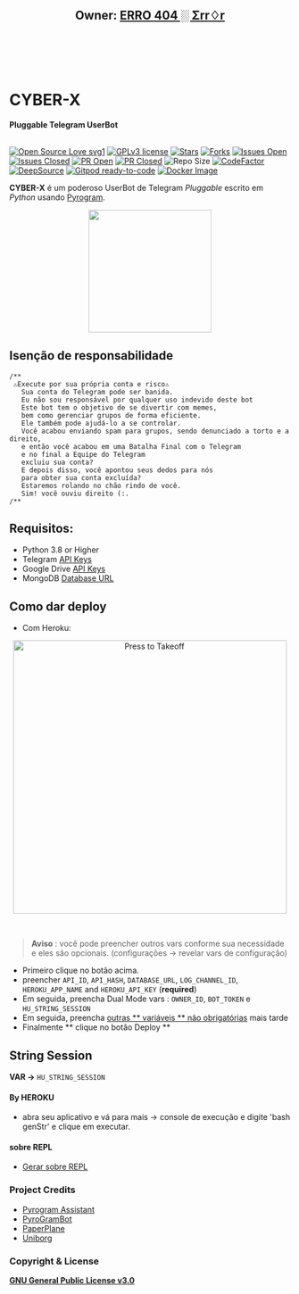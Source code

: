 <h2 align="center"><b>Owner: <a href="https://t.me/rafa013z">ERRO 404 ░ Σrr♢r</a></b></h2>
<br>
<p align="center">
   <a href="https://github.com/rafaxkk18/Hammer-X.git"><https://i.imgur.com/IBtL4qo.jpeg" alt="Cyber-X" width=600px></a>
   <br>
   <br>
</p>
<h1>CYBER-X</h1>
<b>Pluggable Telegram UserBot</b>
<br>
<br>

[![Open Source Love svg1](https://badges.frapsoft.com/os/v1/open-source.png?v=103)](https://github.com/code-rgb/userge-x)
[![GPLv3 license](https://img.shields.io/badge/License-GPLv3-blue.svg?&style=flat-square)](https://github.com/code-rgb/USERGE-X#copyright--license)
[![Stars](https://img.shields.io/github/stars/code-rgb/USERGE-X?&style=flat-square)](https://github.com/code-rgb/USERGE-X/stargazers)
[![Forks](https://img.shields.io/github/forks/code-rgb/USERGE-X?&style=flat-square)](https://github.com/code-rgb/USERGE-X/network/members)
[![Issues Open](https://img.shields.io/github/issues/code-rgb/USERGE-X?&style=flat-square)](https://github.com/code-rgb/USERGE-X/issues)
[![Issues Closed](https://img.shields.io/github/issues-closed/code-rgb/USERGE-X?&style=flat-square)](https://github.com/code-rgb/USERGE-X/issues?q=is:closed)
[![PR Open](https://img.shields.io/github/issues-pr/code-rgb/USERGE-X?&style=flat-square)](https://github.com/code-rgb/USERGE-X/pulls)
[![PR Closed](https://img.shields.io/github/issues-pr-closed/code-rgb/USERGE-X?&style=flat-square)](https://github.com/code-rgb/USERGE-X/pulls?q=is:closed)
![Repo Size](https://img.shields.io/github/repo-size/code-rgb/userge-x?style=flat-square)
[![CodeFactor](https://www.codefactor.io/repository/github/code-rgb/userge-x/badge?&style=flat-square)](https://www.codefactor.io/repository/github/code-rgb/userge-x)
[![DeepSource](https://deepsource.io/gh/code-rgb/userge-x.svg/?label=active+issues&show_trend=true)](https://deepsource.io/gh/code-rgb/userge-x/?ref=repository-badge)
[![Gitpod ready-to-code](https://img.shields.io/badge/Gitpod-ready--to--code-blue?logo=gitpod&style=flat-square)](https://gitpod.io/#https://github.com/code-rgb/userge-x)
[![Docker Image](https://img.shields.io/docker/image-size/varietyjames1/userge_x?color=blue&label=Docker%20Size&style=flat-square&logo=docker&logoColor=white)](https://hub.docker.com/r/varietyjames1/userge_x/tags?page=1&ordering=last_updated)
<br>

**CYBER-X** é um poderoso UserBot de Telegram _Pluggable_ escrito em _Python_ usando [Pyrogram](https://github.com/pyrogram/pyrogram).
<br>
<p align="center">
    <a href="https://t.me/rafa013z"><img src="https://i.imgur.com/IBtL4qo.jpeg=telegram&style=social" width=220px></a></p>

## Isenção de responsabilidade
```
/**
 ⚠️Execute por sua própria conta e risco⚠️
   Sua conta do Telegram pode ser banida.
   Eu não sou responsável por qualquer uso indevido deste bot
   Este bot tem o objetivo de se divertir com memes,
   bem como gerenciar grupos de forma eficiente.
   Ele também pode ajudá-lo a se controlar.
   Você acabou enviando spam para grupos, sendo denunciado a torto e a direito,
   e então você acabou em uma Batalha Final com o Telegram
   e no final a Equipe do Telegram
   excluiu sua conta?
   E depois disso, você apontou seus dedos para nós
   para obter sua conta excluída?
   Estaremos rolando no chão rindo de você.
   Sim! você ouviu direito (:.
/**
```
## Requisitos: 
* Python 3.8 or Higher
* Telegram [API Keys](https://my.telegram.org/apps)
* Google Drive [API Keys](https://console.developers.google.com/)
* MongoDB [Database URL](https://cloud.mongodb.com/)
## Como dar deploy 
* Com Heroku:
<p align="center">
   <a href = "https://heroku.com/deploy?template=https://github.com/code-pms/MyGpack"><img src="https://telegra.ph/file/57c4edb389224c9cf9996.png" alt="Press to Takeoff" width="490px"></a>
</p>
<br>

> **Aviso** : você pode preencher outros vars conforme sua necessidade e eles são opcionais. (configurações -> revelar vars de configuração)
* Primeiro clique no botão acima.
* preencher `API_ID`, `API_HASH`, `DATABASE_URL`, `LOG_CHANNEL_ID`, `HEROKU_APP_NAME` and `HEROKU_API_KEY` (**required**)
* Em seguida, preencha Dual Mode vars : `OWNER_ID`, `BOT_TOKEN` e `HU_STRING_SESSION`
* Em seguida, preencha [outras ** variáveis ** não obrigatórias](https://telegra.ph/Heroku-Vars-for-USERGE-X-08-25) mais tarde
* Finalmente ** clique no botão Deploy **
## String Session
**VAR ->** `HU_STRING_SESSION`
#### By HEROKU
- abra seu aplicativo e vá para mais -> console de execução e digite 'bash genStr' e clique em executar.
#### sobre REPL
- [Gerar sobre REPL](https://repl.it/@Leorio/stringsessiongen#main.py)

### Project Credits 
* [Pyrogram Assistant](https://github.com/pyrogram/assistant)
* [PyroGramBot](https://github.com/SpEcHiDe/PyroGramBot)
* [PaperPlane](https://github.com/RaphielGang/Telegram-Paperplane)
* [Uniborg](https://github.com/SpEcHiDe/UniBorg)
### Copyright & License 
[**GNU General Public License v3.0**](https://github.com/code-rgb/USERGE-X/blob/alpha/LICENSE)
